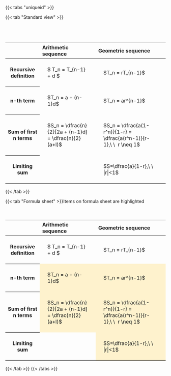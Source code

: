 ---
---

{{< tabs "uniqueid" >}}

{{< tab "Standard view" >}}

#  
<br>
<style type="text/css">
#T_9e54f th.col_heading {
  text-align: left;
  font-size: 1em;
}
#T_9e54f td {
  text-align: left;
  font-size: 1em;
  padding: 1.5em;
}
#T_9e54f_row0_col0, #T_9e54f_row0_col1, #T_9e54f_row1_col0, #T_9e54f_row1_col1, #T_9e54f_row2_col0, #T_9e54f_row2_col1, #T_9e54f_row3_col0, #T_9e54f_row3_col1 {
  white-space: pre-wrap;
}
</style>
<table id="T_9e54f">
  <thead>
    <tr>
      <th class="blank level0" >&nbsp;</th>
      <th id="T_9e54f_level0_col0" class="col_heading level0 col0" >Arithmetic sequence</th>
      <th id="T_9e54f_level0_col1" class="col_heading level0 col1" >Geometric sequence</th>
    </tr>
  </thead>
  <tbody>
    <tr>
      <th id="T_9e54f_level0_row0" class="row_heading level0 row0" >Recursive definition</th>
      <td id="T_9e54f_row0_col0" class="data row0 col0" >$ T_n = T_{n-1} + d $</td>
      <td id="T_9e54f_row0_col1" class="data row0 col1" >$T_n = rT_{n-1}$</td>
    </tr>
    <tr>
      <th id="T_9e54f_level0_row1" class="row_heading level0 row1" >n-th term</th>
      <td id="T_9e54f_row1_col0" class="data row1 col0" >$T_n = a + (n-1)d$</td>
      <td id="T_9e54f_row1_col1" class="data row1 col1" >$T_n = ar^{n-1}$</td>
    </tr>
    <tr>
      <th id="T_9e54f_level0_row2" class="row_heading level0 row2" >Sum of first n terms</th>
      <td id="T_9e54f_row2_col0" class="data row2 col0" >$S_n = \dfrac{n}{2}[2a + (n-1)d] = \dfrac{n}{2}(a+l)$</td>
      <td id="T_9e54f_row2_col1" class="data row2 col1" >$S_n = \dfrac{a(1-r^n)}{1-r} = \dfrac{a(r^n-1)}{r-1},\ \  r \neq 1$</td>
    </tr>
    <tr>
      <th id="T_9e54f_level0_row3" class="row_heading level0 row3" >Limiting sum</th>
      <td id="T_9e54f_row3_col0" class="data row3 col0" ></td>
      <td id="T_9e54f_row3_col1" class="data row3 col1" >$S=\dfrac{a}{1-r},\ \ |r|<1$</td>
    </tr>
  </tbody>
</table>
{{< /tab >}}

{{< tab "Formula sheet" >}}Items on formula sheet are highlighted
<br><br><br>
<style type="text/css">
#T_79016 th.col_heading {
  text-align: left;
  font-size: 1em;
}
#T_79016 td {
  text-align: left;
  font-size: 1em;
  padding: 1.5em;
}
#T_79016_row0_col0, #T_79016_row0_col1, #T_79016_row3_col0 {
  white-space: pre-wrap;
}
#T_79016_row1_col0, #T_79016_row1_col1, #T_79016_row2_col0, #T_79016_row2_col1, #T_79016_row3_col1 {
  background-color: rgba(255,194,10, 0.2);
  white-space: pre-wrap;
}
</style>
<table id="T_79016">
  <thead>
    <tr>
      <th class="blank level0" >&nbsp;</th>
      <th id="T_79016_level0_col0" class="col_heading level0 col0" >Arithmetic sequence</th>
      <th id="T_79016_level0_col1" class="col_heading level0 col1" >Geometric sequence</th>
    </tr>
  </thead>
  <tbody>
    <tr>
      <th id="T_79016_level0_row0" class="row_heading level0 row0" >Recursive definition</th>
      <td id="T_79016_row0_col0" class="data row0 col0" >$ T_n = T_{n-1} + d $</td>
      <td id="T_79016_row0_col1" class="data row0 col1" >$T_n = rT_{n-1}$</td>
    </tr>
    <tr>
      <th id="T_79016_level0_row1" class="row_heading level0 row1" >n-th term</th>
      <td id="T_79016_row1_col0" class="data row1 col0" >$T_n = a + (n-1)d$</td>
      <td id="T_79016_row1_col1" class="data row1 col1" >$T_n = ar^{n-1}$</td>
    </tr>
    <tr>
      <th id="T_79016_level0_row2" class="row_heading level0 row2" >Sum of first n terms</th>
      <td id="T_79016_row2_col0" class="data row2 col0" >$S_n = \dfrac{n}{2}[2a + (n-1)d] = \dfrac{n}{2}(a+l)$</td>
      <td id="T_79016_row2_col1" class="data row2 col1" >$S_n = \dfrac{a(1-r^n)}{1-r} = \dfrac{a(r^n-1)}{r-1},\ \  r \neq 1$</td>
    </tr>
    <tr>
      <th id="T_79016_level0_row3" class="row_heading level0 row3" >Limiting sum</th>
      <td id="T_79016_row3_col0" class="data row3 col0" ></td>
      <td id="T_79016_row3_col1" class="data row3 col1" >$S=\dfrac{a}{1-r},\ \ |r|<1$</td>
    </tr>
  </tbody>
</table>
{{< /tab >}}
{{< /tabs >}}